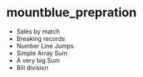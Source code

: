 # mountblue_prepration

* Sales by match 
* Breaking records 
* Number Line Jumps
* Simple Array Sum
* A very big Sum
* Bill division
